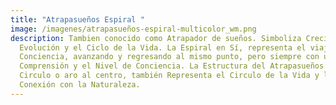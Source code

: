 ```yaml
---
title: "Atrapasueños Espiral "
image: /imagenes/atrapasueños-espiral-multicolor_wm.png
description: Tambien conocido como Atrapador de sueños. Simboliza Crecimiento,
  Evolución y el Ciclo de la Vida. La Espiral en Sí, representa el viaje de la
  Conciencia, avanzando y regresando al mismo punto, pero siempre con una Mayor
  Comprensión y el Nivel de Conciencia. La Estructura del Atrapasueños con su
  Circulo o aro al centro, también Representa el Circulo de la Vida y la
  Conexión con la Naturaleza.
---
```

